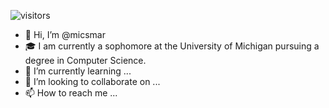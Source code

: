 ![visitors](https://visitor-badge.glitch.me/badge?page_id=page.id)

- 👋 Hi, I’m @micsmar
- 🎓 I am currently a sophomore at the University of Michigan pursuing a degree in Computer Science.
- 🌱 I’m currently learning ...
- 💞️ I’m looking to collaborate on ...
- 📫 How to reach me ...

<!---
micsmar/micsmar is a ✨ special ✨ repository because its `README.md` (this file) appears on your GitHub profile.
You can click the Preview link to take a look at your changes.
--->
